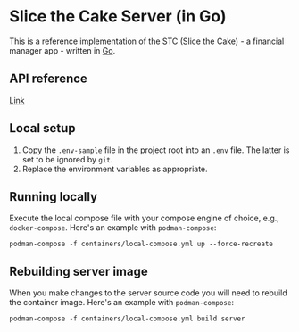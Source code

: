 # Slice the Cake Server (in Go)

This is a reference implementation of the STC (Slice the Cake) - a financial manager app - written in [Go](https://go.dev/).

## API reference

[Link](https://github.com/slice-the-cake/stc-server-go/blob/master/docs/api-reference.md)

## Local setup

1. Copy the `.env-sample` file in the project root into an `.env` file. The latter is set to be ignored by `git`.
2. Replace the environment variables as appropriate.

## Running locally

Execute the local compose file with your compose engine of choice, e.g., `docker-compose`. Here's an example with `podman-compose`:

```shell
podman-compose -f containers/local-compose.yml up --force-recreate
```

## Rebuilding server image

When you make changes to the server source code you will need to rebuild the container image. Here's an example with `podman-compose`:

```shell
podman-compose -f containers/local-compose.yml build server
```

